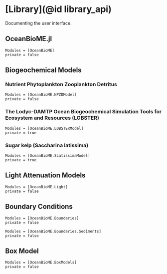 # [Library](@id library_api)

Documenting the user interface.

## OceanBioME.jl
```@autodocs
Modules = [OceanBioME]
private = false
```

## Biogeochemical Models

### Nutrient Phytoplankton Zooplankton Detritus

```@autodocs
Modules = [OceanBioME.NPZDModel]
private = false
```

### The Lodyc-DAMTP Ocean Biogeochemical Simulation Tools for Ecosystem and Resources (LOBSTER)

```@autodocs
Modules = [OceanBioME.LOBSTERModel]
private = true
```

### Sugar kelp (Saccharina latissima)

```@autodocs
Modules = [OceanBioME.SLatissimaModel]
private = true
```

## Light Attenuation Models

```@autodocs
Modules = [OceanBioME.Light]
private = false
```

## Boundary Conditions

```@autodocs
Modules = [OceanBioME.Boundaries]
private = false
```

```@autodocs
Modules = [OceanBioME.Boundaries.Sediments]
private = false
```

## Box Model

```@autodocs
Modules = [OceanBioME.BoxModels]
private = false
```
